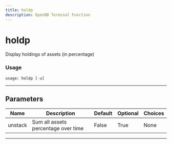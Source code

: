 ```yaml
---
title: holdp
description: OpenBB Terminal Function
---
```


# holdp

Display holdings of assets (in percentage)

### Usage

```python
usage: holdp [-u]
```

---

## Parameters

| Name | Description | Default | Optional | Choices |
| ---- | ----------- | ------- | -------- | ------- |
| unstack | Sum all assets percentage over time | False | True | None |
---


